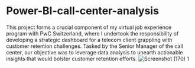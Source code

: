 # Power-BI-call-center-analysis
This project forms a crucial component of my virtual job experience program with PwC Switzerland, where I undertook the responsibility of developing a strategic dashboard for a telecom client grappling with customer retention challenges. Tasked by the Senior Manager of the call center, our objective was to leverage data analysis to unearth actionable insights that would bolster customer retention efforts.
![Screenshot (170) 1](https://github.com/AbhishekSuneja/Power-BI-call-center-analysis/assets/136248049/5262bdc8-64c3-4f1b-ab4a-2eb9e0eebb9e)

